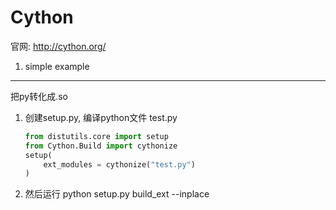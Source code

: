 Cython
======

官网: http://cython.org/ 


1. simple example
--------------

把py转化成.so  

1. 创建setup.py, 编译python文件 test.py

    ```python
    from distutils.core import setup
    from Cython.Build import cythonize
    setup(
        ext_modules = cythonize("test.py")
    )
    ```

2. 然后运行
    python setup.py build_ext --inplace